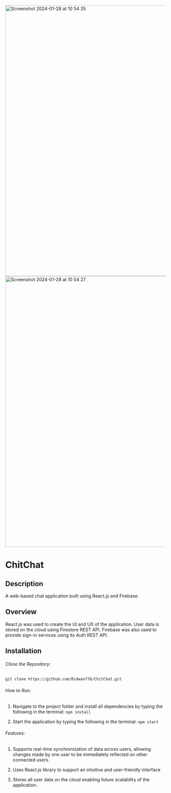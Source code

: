 
<img width="851" alt="Screenshot 2024-01-28 at 10 54 35" src="https://github.com/Ridwan778/ChitChat/assets/113521598/6fe70bbf-0ebe-4c40-8a91-8189699019fb">

<img width="851" alt="Screenshot 2024-01-28 at 10 54 27" src="https://github.com/Ridwan778/ChitChat/assets/113521598/b1de53a2-2878-41f0-9bd7-eff89db498df">


# ChitChat

## Description

A web-based chat application built using React.js and Firebase.

## Overview

React.js was used to create the UI and UX of the application. User data is stored on the cloud using Firestore REST API. Firebase was also used to provide sign-in services using its Auth REST API.

## Installation
###### Clone the Repository:
```git clone https://github.com/Ridwan778/ChitChat.git ```

###### How to Run:
1. Navigate to the project folder and install all dependencies by typing the following in the terminal:
``` npm install ```

2. Start the application by typing the following in the terminal:
``` npm start ```

###### Features:
1. Supports real-time synchronization of data across users, allowing changes made by one user to be immediately reflected on other connected users.

2. Uses React.js library to support an intuitive and user-friendly interface

3. Stores all user data on the cloud enabling future scalability of the application.
